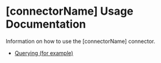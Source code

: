 # [connectorName] Usage Documentation

Information on how to use the [connectorName] connector.

- [Querying (for example)](./querying.md)
